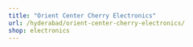 ```yaml
---
title: "Orient Center Cherry Electronics"
url: /hyderabad/orient-center-cherry-electronics/
shop: electronics
---
```

